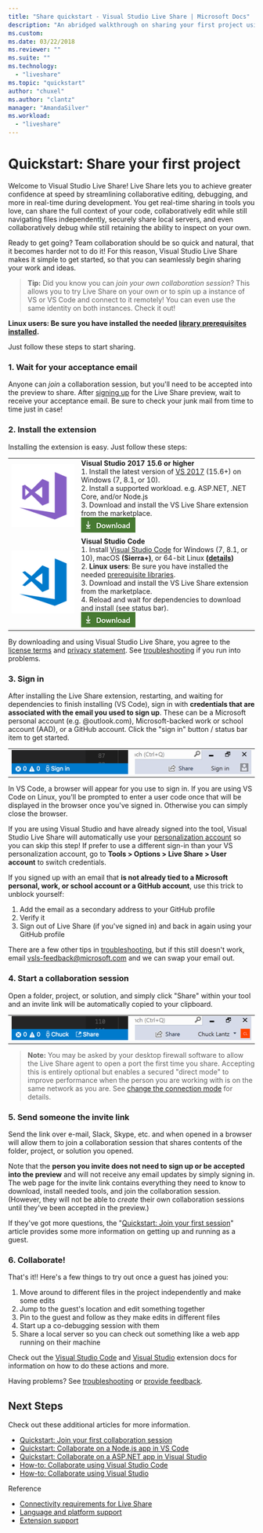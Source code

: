 ```yaml
---
title: "Share quickstart - Visual Studio Live Share | Microsoft Docs"
description: "An abridged walkthrough on sharing your first project using a Visual Studio Live Share collaboration session."
ms.custom:
ms.date: 03/22/2018
ms.reviewer: ""
ms.suite: ""
ms.technology: 
  - "liveshare"
ms.topic: "quickstart"
author: "chuxel"
ms.author: "clantz"
manager: "AmandaSilver"
ms.workload: 
  - "liveshare"
---
```


<!--
Copyright © Microsoft Corporation
All rights reserved.
Creative Commons Attribution 4.0 License (International): https://creativecommons.org/licenses/by/4.0/legalcode
-->

# Quickstart: Share your first project

Welcome to Visual Studio Live Share! Live Share lets you to achieve greater confidence at speed by streamlining collaborative editing, debugging, and more in real-time during development. You get real-time sharing in tools you love, can share the full context of your code, collaboratively edit while still navigating files independently, securely share local servers, and even collaboratively debug while still retaining the ability to inspect on your own.

Ready to get going?  Team collaboration should be so quick and natural, that it becomes harder not to do it! For this reason, Visual Studio Live Share makes it simple to get started, so that you can seamlessly begin sharing your work and ideas.

>**Tip:** Did you know you can *join your own collaboration session*? This allows you to try Live Share on your own or to spin up a instance of VS or VS Code and connect to it remotely! You can even use the same identity on both instances. Check it out!

**Linux users: Be sure you have installed the needed [library prerequisites installed](../use/vscode.md#install-linux-prerequisites).**

Just follow these steps to start sharing.

### 1. Wait for your acceptance email

Anyone can *join* a collaboration session, but you'll need to be accepted into the preview to share. After [signing up](https://aka.ms/vsls-signup) for the Live Share preview, wait to receive your acceptance email. Be sure to check your junk mail from time to time just in case!

### 2. Install the extension

Installing the extension is easy. Just follow these steps:

<table style="width: 100%; border:none;">
<tr>
    <td width="128px" style="width: 128px; text-align: center; border:none;"><img src="../media/vs-ide.svg" width="128px" /></td>
    <td style="border:none;">
        <strong>Visual Studio 2017 15.6 or higher</strong><br />
       1. Install the latest version of <a href="https://www.visualstudio.com/vs/">VS 2017</a> (15.6+) on Windows (7, 8.1, or 10).<br/>
       2. Install a supported workload. e.g. ASP.NET, .NET Core, and/or Node.js<br />
       3. Download and install the VS Live Share extension from the marketplace. <br />
       <a href="https://aka.ms/vsls-dl/vs"><img style="padding: 0; spacing: 0;" src="../media/download.png"></a><br />
    </td>
</tr>
<tr style="border:none;">
    <td width="128px" style="width: 128px; text-align: center; border:none;"><img src="../media/vs-code.svg" width="128px"/></td>
    <td style="border:none;">
        <strong>Visual Studio Code</strong><br />
        1. Install <a href="https://code.visualstudio.com/">Visual Studio Code</a> for Windows (7, 8.1, or 10), macOS <b>(Sierra+)</b>, or 64-bit Linux <b>(<a href="../use/vscode.md#installation">details</a>)</b><br />
        2. <strong>Linux users</strong>: Be sure you have installed the needed <a href="../use/vscode.md#install-linux-prerequisites">prerequisite libraries</a>.<br />
        3. Download and install the VS Live Share extension from the marketplace. <br />
        4. Reload and wait for dependencies to download and install (see status bar).<br />
        <a href="https://aka.ms/vsls-dl/vscode"><img src="../media/download.png"></a>
    </td>
</tr>
</table>

By downloading and using Visual Studio Live Share, you agree to the [license terms](https://aka.ms/vsls-license) and [privacy statement](https://www.microsoft.com/en-us/privacystatement/EnterpriseDev/default.aspx). See [troubleshooting](../troubleshooting.md) if you run into problems.

### 3. Sign in

After installing the Live Share extension, restarting, and waiting for dependencies to finish installing (VS Code), sign in with **credentials that are associated with the email you used to sign up**. These can be a Microsoft personal account (e.g. @outlook.com), Microsoft-backed work or school account (AAD), or a GitHub account. Click the "sign in" button / status bar item to get started.

<table style="border: none;">
<tr style="border: none;">
    <td width="50%" style="vertical-align: top; border: none;">
        <img src="../media/vscode-sign-in-button.png" width="100%" />
    </td>
    <td width="50%" style="vertical-align: top; border: none;">
        <img src="../media/vs-sign-in-button.png" width="100%" />
    </td>
</tr>
</table>

In VS Code, a browser will appear for you use to sign in. If you are using VS Code on Linux, you'll be prompted to enter a user code once that will be displayed in the browser once you've signed in. Otherwise you can simply close the browser.

If you are using Visual Studio and have already signed into the tool, Visual Studio Live Share will automatically use your [personalization account](https://docs.microsoft.com/en-us/visualstudio/ide/signing-in-to-visual-studio) so you can skip this step! If prefer to use a different sign-in than your VS personalization account, go to **Tools &gt; Options &gt; Live Share &gt; User account** to switch credentials.

If you signed up with an email that **is not already tied to a Microsoft personal, work, or school account or a GitHub account**, use this trick to unblock yourself:

1. Add the email as a secondary address to your GitHub profile
2. Verify it
3. Sign out of Live Share (if you've signed in) and back in again using your GitHub profile

There are a few other tips in [troubleshooting](../troubleshooting.md#sign-in), but if this still doesn't work, email vsls-feedback@microsoft.com and we can swap your email out.

### 4. Start a collaboration session

Open a folder, project, or solution, and simply click "Share" within your tool and an invite link will be automatically copied to your clipboard.

<table style="border: none;">
<tr style="border: none;">
    <td width="50%" style="vertical-align: top; border: none;">
        <img src="../media/vscode-share-button.png" width="100%" />
    </td>
    <td width="50%" style="vertical-align: top; border: none;">
        <img src="../media/vs-share-button.png" width="100%" />
    </td>
</tr>
</table>

> **Note:** You may be asked by your desktop firewall software to allow the Live Share agent to open a port the first time you share. Accepting this is entirely optional but enables a secured "direct mode" to improve performance when the person you are working with is on the same network as you are. See [change the connection mode](../reference/connectivity.md#changing-the-connection-mode) for details.

### 5. Send someone the invite link

Send the link over e-mail, Slack, Skype, etc. and when opened in a browser will allow them to join a collaboration session that shares contents of the folder, project, or solution you opened.

Note that the **person you invite does not need to sign up or be accepted into the preview** and will not receive any email updates by simply signing in. The web page for the invite link contains everything they need to know to download, install needed tools, and join the collaboration session. (However, they will not be able to _create_ their own collaboration sessions until they've been accepted in the preview.)

If they've got more questions, the "[Quickstart: Join your first session](join.md)" article provides some more information on getting up and running as a guest.

### 6. Collaborate!

That's it!! Here's a few things to try out once a guest has joined you:

1. Move around to different files in the project independently and make some edits
2. Jump to the guest's location and edit something together
3. Pin to the guest and follow as they make edits in different files
4. Start up a co-debugging session with them
5. Share a local server so you can check out something like a web app running on their machine

Check out the [Visual Studio Code](../use/vscode.md) and [Visual Studio](../use/vs.md) extension docs for information on how to do these actions and more.

Having problems? See [troubleshooting](../troubleshooting.md) or [provide feedback](../support.md).

## Next Steps

Check out these additional articles for more information.

- [Quickstart: Join your first collaboration session](join.md)
- [Quickstart: Collaborate on a Node.js app in VS Code](nodejs.md)
- [Quickstart: Collaborate on a ASP.NET app in Visual Studio](aspdotnet.md)
- [How-to: Collaborate using Visual Studio Code](../use/vscode.md)
- [How-to: Collaborate using Visual Studio](../use/vs.md)

Reference

- [Connectivity requirements for Live Share](../reference/connectivity.md)
- [Language and platform support](../reference/platform-support.md)
- [Extension support](../reference/extensions.md)
